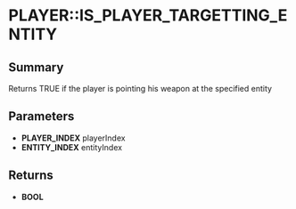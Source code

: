 # PLAYER::IS_PLAYER_TARGETTING_ENTITY

## Summary
Returns TRUE if the player is pointing his weapon at the specified entity

## Parameters
* **PLAYER_INDEX** playerIndex
* **ENTITY_INDEX** entityIndex

## Returns
* **BOOL**